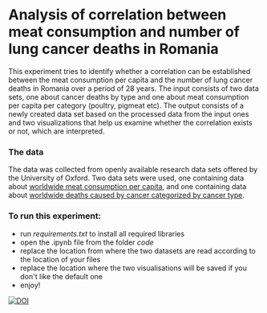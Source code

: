 # Analysis of correlation between meat consumption and number of lung cancer deaths in Romania
This experiment tries to identify whether a correlation can be established between the meat consumption per capita and the number of lung cancer deaths in Romania over a period of 28 years. The input consists of two data sets, one about cancer deaths by type and one about meat consumption per capita per category (poultry, pigmeat etc). The output consists of a newly created data set based on the processed data from the input ones and two visualizations that help us examine whether the correlation exists or not, which are interpreted.

### The data
The data was collected from openly available research data sets offered by the University of Oxford. Two data sets were used, one containing data about [worldwide meat consumption per capita](https://ourworldindata.org/grapher/per-capita-meat-consumption-by-type-kilograms-per-year?country=~OWID_WRL), and one containing data about   [worldwide deaths caused by cancer categorized by cancer type](https://ourworldindata.org/grapher/total-cancer-deaths-by-type?country=~OWID_WRL).

### To run this experiment:
* run *requirements.txt* to install all required libraries
* open the .ipynb file from the folder *code*
* replace the location from where the two datasets are read according to the location of your files
* replace the location where the two visualisations will be saved if you don't like the default one
* enjoy!

[![DOI](https://zenodo.org/badge/DOI/10.5281/zenodo.4685759.svg)](https://doi.org/10.5281/zenodo.4685759)
